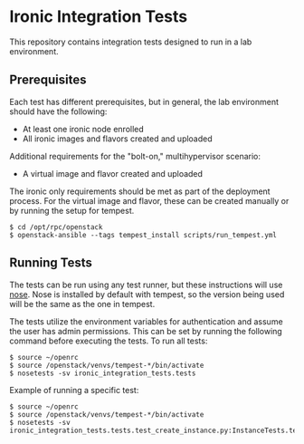 # Ironic Integration Tests
This repository contains integration tests designed to run in a lab environment.

## Prerequisites
Each test has different prerequisites, but in general, the lab environment should
 have the following:
 
- At least one ironic node enrolled
- All ironic images and flavors created and uploaded

Additional requirements for the "bolt-on," multihypervisor scenario:
- A virtual image and flavor created and uploaded

The ironic only requirements should be met as part of the deployment process.
For the virtual image and flavor, these can be created manually or by running
the setup for tempest.
```
$ cd /opt/rpc/openstack
$ openstack-ansible --tags tempest_install scripts/run_tempest.yml
```

## Running Tests
The tests can be run using any test runner, but these instructions will use 
[nose](http://nose.readthedocs.io/en/latest/). Nose is installed by default
with tempest, so the version being used will be the same as the one in tempest.

The tests utilize the environment variables for authentication and assume the 
user has admin permissions. This can be set by running the following command 
before executing the tests. To run all tests:
```
$ source ~/openrc
$ source /openstack/venvs/tempest-*/bin/activate
$ nosetests -sv ironic_integration_tests.tests
```
Example of running a specific test:
```
$ source ~/openrc
$ source /openstack/venvs/tempest-*/bin/activate
$ nosetests -sv ironic_integration_tests.tests.test_create_instance.py:InstanceTests.test_boot_instance_centos7
```
